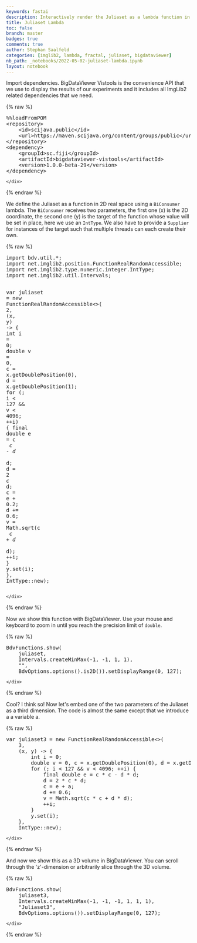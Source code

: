 ```yaml
---
keywords: fastai
description: Interactively render the Juliaset as a lambda function in BigDataViewer
title: Juliaset Lambda
toc: false
branch: master
badges: true
comments: true
author: Stephan Saalfeld
categories: [imglib2, lambda, fractal, juliaset, bigdataviewer]
nb_path: _notebooks/2022-05-02-juliaset-lambda.ipynb
layout: notebook
---
```


<!--
#################################################
### THIS FILE WAS AUTOGENERATED! DO NOT EDIT! ###
#################################################
# file to edit: _notebooks/2022-05-02-juliaset-lambda.ipynb
-->

<div class="container" id="notebook-container">
        
<div class="cell border-box-sizing text_cell rendered"><div class="inner_cell">
<div class="text_cell_render border-box-sizing rendered_html">
<p>Import dependencies.  BigDataViewer Vistools is the convenience API that we use to display the results of our experiments and it includes all ImgLib2 related dependencies that we need.</p>

</div>
</div>
</div>
    {% raw %}
    
<div class="cell border-box-sizing code_cell rendered">
<div class="input">

<div class="inner_cell">
    <div class="input_area">
<div class=" highlight hl-java"><pre><span></span><span class="o">%%</span><span class="n">loadFromPOM</span>
<span class="o">&lt;</span><span class="n">repository</span><span class="o">&gt;</span>
    <span class="o">&lt;</span><span class="n">id</span><span class="o">&gt;</span><span class="n">scijava</span><span class="p">.</span><span class="na">public</span><span class="o">&lt;/</span><span class="n">id</span><span class="o">&gt;</span>
    <span class="o">&lt;</span><span class="n">url</span><span class="o">&gt;</span><span class="n">https</span><span class="p">:</span><span class="c1">//maven.scijava.org/content/groups/public&lt;/url&gt;</span>
<span class="o">&lt;/</span><span class="n">repository</span><span class="o">&gt;</span>
<span class="o">&lt;</span><span class="n">dependency</span><span class="o">&gt;</span>
    <span class="o">&lt;</span><span class="n">groupId</span><span class="o">&gt;</span><span class="n">sc</span><span class="p">.</span><span class="na">fiji</span><span class="o">&lt;/</span><span class="n">groupId</span><span class="o">&gt;</span>
    <span class="o">&lt;</span><span class="n">artifactId</span><span class="o">&gt;</span><span class="n">bigdataviewer</span><span class="o">-</span><span class="n">vistools</span><span class="o">&lt;/</span><span class="n">artifactId</span><span class="o">&gt;</span>
    <span class="o">&lt;</span><span class="n">version</span><span class="o">&gt;</span><span class="mf">1.0.0</span><span class="o">-</span><span class="n">beta</span><span class="o">-</span><span class="mi">29</span><span class="o">&lt;/</span><span class="n">version</span><span class="o">&gt;</span>
<span class="o">&lt;/</span><span class="n">dependency</span><span class="o">&gt;</span>
</pre></div>

    </div>
</div>
</div>

</div>
    {% endraw %}

<div class="cell border-box-sizing text_cell rendered"><div class="inner_cell">
<div class="text_cell_render border-box-sizing rendered_html">
<p>We define the Juliaset as a function in 2D real space using a <code>BiConsumer</code> lambda.  The <code>BiConsumer</code> receives two parameters, the first one (x) is the 2D coordinate, the second one (y) is the target of the function whose value will be set in place, here we use an <code>IntType</code>.  We also have to provide a <code>Supplier</code> for instances of the target such that multiple threads can each create their own.</p>

</div>
</div>
</div>
    {% raw %}
    
<div class="cell border-box-sizing code_cell rendered">
<div class="input">

<div class="inner_cell">
    <div class="input_area">
<div class=" highlight hl-java"><pre><span></span><span class="kn">import</span> <span class="nn">bdv.util.*</span><span class="p">;</span>
<span class="kn">import</span> <span class="nn">net.imglib2.position.FunctionRealRandomAccessible</span><span class="p">;</span>
<span class="kn">import</span> <span class="nn">net.imglib2.type.numeric.integer.IntType</span><span class="p">;</span>
<span class="kn">import</span> <span class="nn">net.imglib2.util.Intervals</span><span class="p">;</span>

<span class="kd">var</span> <span class="n">juliaset</span> <span class="o">=</span> <span class="k">new</span> <span class="n">FunctionRealRandomAccessible</span><span class="o">&lt;&gt;</span><span class="p">(</span>
    <span class="mi">2</span><span class="p">,</span>
    <span class="p">(</span><span class="n">x</span><span class="p">,</span> <span class="n">y</span><span class="p">)</span> <span class="o">-&gt;</span> <span class="p">{</span>
        <span class="kt">int</span> <span class="n">i</span> <span class="o">=</span> <span class="mi">0</span><span class="p">;</span>
        <span class="kt">double</span> <span class="n">v</span> <span class="o">=</span> <span class="mi">0</span><span class="p">,</span> <span class="n">c</span> <span class="o">=</span> <span class="n">x</span><span class="p">.</span><span class="na">getDoublePosition</span><span class="p">(</span><span class="mi">0</span><span class="p">),</span> <span class="n">d</span> <span class="o">=</span> <span class="n">x</span><span class="p">.</span><span class="na">getDoublePosition</span><span class="p">(</span><span class="mi">1</span><span class="p">);</span>
        <span class="k">for</span> <span class="p">(;</span> <span class="n">i</span> <span class="o">&lt;</span> <span class="mi">127</span> <span class="o">&amp;&amp;</span> <span class="n">v</span> <span class="o">&lt;</span> <span class="mi">4096</span><span class="p">;</span> <span class="o">++</span><span class="n">i</span><span class="p">)</span> <span class="p">{</span>
            <span class="kd">final</span> <span class="kt">double</span> <span class="n">e</span> <span class="o">=</span> <span class="n">c</span> <span class="o">*</span> <span class="n">c</span> <span class="o">-</span> <span class="n">d</span> <span class="o">*</span> <span class="n">d</span><span class="p">;</span>
            <span class="n">d</span> <span class="o">=</span> <span class="mi">2</span> <span class="o">*</span> <span class="n">c</span> <span class="o">*</span> <span class="n">d</span><span class="p">;</span>
            <span class="n">c</span> <span class="o">=</span> <span class="n">e</span> <span class="o">+</span> <span class="mf">0.2</span><span class="p">;</span>
            <span class="n">d</span> <span class="o">+=</span> <span class="mf">0.6</span><span class="p">;</span>
            <span class="n">v</span> <span class="o">=</span> <span class="n">Math</span><span class="p">.</span><span class="na">sqrt</span><span class="p">(</span><span class="n">c</span> <span class="o">*</span> <span class="n">c</span> <span class="o">+</span> <span class="n">d</span> <span class="o">*</span> <span class="n">d</span><span class="p">);</span>
            <span class="o">++</span><span class="n">i</span><span class="p">;</span>
        <span class="p">}</span>
        <span class="n">y</span><span class="p">.</span><span class="na">set</span><span class="p">(</span><span class="n">i</span><span class="p">);</span>
    <span class="p">},</span>
    <span class="n">IntType</span><span class="p">::</span><span class="k">new</span><span class="p">);</span>
</pre></div>

    </div>
</div>
</div>

</div>
    {% endraw %}

<div class="cell border-box-sizing text_cell rendered"><div class="inner_cell">
<div class="text_cell_render border-box-sizing rendered_html">
<p>Now we show this function with BigDataViewer.  Use your mouse and keyboard to zoom in until you reach the precision limit of <code>double</code>.</p>

</div>
</div>
</div>
    {% raw %}
    
<div class="cell border-box-sizing code_cell rendered">
<div class="input">

<div class="inner_cell">
    <div class="input_area">
<div class=" highlight hl-java"><pre><span></span><span class="n">BdvFunctions</span><span class="p">.</span><span class="na">show</span><span class="p">(</span>
    <span class="n">juliaset</span><span class="p">,</span>
    <span class="n">Intervals</span><span class="p">.</span><span class="na">createMinMax</span><span class="p">(</span><span class="o">-</span><span class="mi">1</span><span class="p">,</span> <span class="o">-</span><span class="mi">1</span><span class="p">,</span> <span class="mi">1</span><span class="p">,</span> <span class="mi">1</span><span class="p">),</span>
    <span class="s">&quot;&quot;</span><span class="p">,</span>
    <span class="n">BdvOptions</span><span class="p">.</span><span class="na">options</span><span class="p">().</span><span class="na">is2D</span><span class="p">()).</span><span class="na">setDisplayRange</span><span class="p">(</span><span class="mi">0</span><span class="p">,</span> <span class="mi">127</span><span class="p">);</span>
</pre></div>

    </div>
</div>
</div>

</div>
    {% endraw %}

<div class="cell border-box-sizing text_cell rendered"><div class="inner_cell">
<div class="text_cell_render border-box-sizing rendered_html">
<p>Cool?  I think so!  Now let's embed one of the two parameters of the Juliaset as a third dimension.  The code is almost the same except that we introduce a a variable a.</p>

</div>
</div>
</div>
    {% raw %}
    
<div class="cell border-box-sizing code_cell rendered">
<div class="input">

<div class="inner_cell">
    <div class="input_area">
<div class=" highlight hl-java"><pre><span></span><span class="kd">var</span> <span class="n">juliaset3</span> <span class="o">=</span> <span class="k">new</span> <span class="n">FunctionRealRandomAccessible</span><span class="o">&lt;&gt;</span><span class="p">(</span>
    <span class="mi">3</span><span class="p">,</span>
    <span class="p">(</span><span class="n">x</span><span class="p">,</span> <span class="n">y</span><span class="p">)</span> <span class="o">-&gt;</span> <span class="p">{</span>
        <span class="kt">int</span> <span class="n">i</span> <span class="o">=</span> <span class="mi">0</span><span class="p">;</span>
        <span class="kt">double</span> <span class="n">v</span> <span class="o">=</span> <span class="mi">0</span><span class="p">,</span> <span class="n">c</span> <span class="o">=</span> <span class="n">x</span><span class="p">.</span><span class="na">getDoublePosition</span><span class="p">(</span><span class="mi">0</span><span class="p">),</span> <span class="n">d</span> <span class="o">=</span> <span class="n">x</span><span class="p">.</span><span class="na">getDoublePosition</span><span class="p">(</span><span class="mi">1</span><span class="p">),</span> <span class="n">a</span> <span class="o">=</span> <span class="n">x</span><span class="p">.</span><span class="na">getDoublePosition</span><span class="p">(</span><span class="mi">2</span><span class="p">);</span>
        <span class="k">for</span> <span class="p">(;</span> <span class="n">i</span> <span class="o">&lt;</span> <span class="mi">127</span> <span class="o">&amp;&amp;</span> <span class="n">v</span> <span class="o">&lt;</span> <span class="mi">4096</span><span class="p">;</span> <span class="o">++</span><span class="n">i</span><span class="p">)</span> <span class="p">{</span>
            <span class="kd">final</span> <span class="kt">double</span> <span class="n">e</span> <span class="o">=</span> <span class="n">c</span> <span class="o">*</span> <span class="n">c</span> <span class="o">-</span> <span class="n">d</span> <span class="o">*</span> <span class="n">d</span><span class="p">;</span>
            <span class="n">d</span> <span class="o">=</span> <span class="mi">2</span> <span class="o">*</span> <span class="n">c</span> <span class="o">*</span> <span class="n">d</span><span class="p">;</span>
            <span class="n">c</span> <span class="o">=</span> <span class="n">e</span> <span class="o">+</span> <span class="n">a</span><span class="p">;</span>
            <span class="n">d</span> <span class="o">+=</span> <span class="mf">0.6</span><span class="p">;</span>
            <span class="n">v</span> <span class="o">=</span> <span class="n">Math</span><span class="p">.</span><span class="na">sqrt</span><span class="p">(</span><span class="n">c</span> <span class="o">*</span> <span class="n">c</span> <span class="o">+</span> <span class="n">d</span> <span class="o">*</span> <span class="n">d</span><span class="p">);</span>
            <span class="o">++</span><span class="n">i</span><span class="p">;</span>
        <span class="p">}</span>
        <span class="n">y</span><span class="p">.</span><span class="na">set</span><span class="p">(</span><span class="n">i</span><span class="p">);</span>
    <span class="p">},</span>
    <span class="n">IntType</span><span class="p">::</span><span class="k">new</span><span class="p">);</span>
</pre></div>

    </div>
</div>
</div>

</div>
    {% endraw %}

<div class="cell border-box-sizing text_cell rendered"><div class="inner_cell">
<div class="text_cell_render border-box-sizing rendered_html">
<p>And now we show this as a 3D volume in BigDataViewer.  You can scroll through the 'z'-dimension or arbitrarily slice through the 3D volume.</p>

</div>
</div>
</div>
    {% raw %}
    
<div class="cell border-box-sizing code_cell rendered">
<div class="input">

<div class="inner_cell">
    <div class="input_area">
<div class=" highlight hl-java"><pre><span></span><span class="n">BdvFunctions</span><span class="p">.</span><span class="na">show</span><span class="p">(</span>
    <span class="n">juliaset3</span><span class="p">,</span>
    <span class="n">Intervals</span><span class="p">.</span><span class="na">createMinMax</span><span class="p">(</span><span class="o">-</span><span class="mi">1</span><span class="p">,</span> <span class="o">-</span><span class="mi">1</span><span class="p">,</span> <span class="o">-</span><span class="mi">1</span><span class="p">,</span> <span class="mi">1</span><span class="p">,</span> <span class="mi">1</span><span class="p">,</span> <span class="mi">1</span><span class="p">),</span>
    <span class="s">&quot;Juliaset3&quot;</span><span class="p">,</span>
    <span class="n">BdvOptions</span><span class="p">.</span><span class="na">options</span><span class="p">()).</span><span class="na">setDisplayRange</span><span class="p">(</span><span class="mi">0</span><span class="p">,</span> <span class="mi">127</span><span class="p">);</span>
</pre></div>

    </div>
</div>
</div>

</div>
    {% endraw %}

</div>
 

